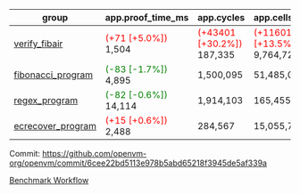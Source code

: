 | group | app.proof_time_ms | app.cycles | app.cells_used | leaf.proof_time_ms | leaf.cycles | leaf.cells_used |
| -- | -- | -- | -- | -- | -- | -- |
| [verify_fibair](https://github.com/openvm-org/openvm/blob/benchmark-results/benchmarks-pr/1350/verify_fibair-6cee22bd5113e978b5abd65218f3945de5af339a.md) |<span style='color: red'>(+71 [+5.0%])</span> 1,504 | <span style='color: red'>(+43401 [+30.2%])</span> 187,335 | <span style='color: red'>(+1160111 [+13.5%])</span> 9,764,724 |- | - | - |
| [fibonacci_program](https://github.com/openvm-org/openvm/blob/benchmark-results/benchmarks-pr/1350/fibonacci-6cee22bd5113e978b5abd65218f3945de5af339a.md) |<span style='color: green'>(-83 [-1.7%])</span> 4,895 |  1,500,095 |  51,485,080 |- | - | - |
| [regex_program](https://github.com/openvm-org/openvm/blob/benchmark-results/benchmarks-pr/1350/regex-6cee22bd5113e978b5abd65218f3945de5af339a.md) |<span style='color: green'>(-82 [-0.6%])</span> 14,114 |  1,914,103 |  165,455,373 |- | - | - |
| [ecrecover_program](https://github.com/openvm-org/openvm/blob/benchmark-results/benchmarks-pr/1350/ecrecover-6cee22bd5113e978b5abd65218f3945de5af339a.md) |<span style='color: red'>(+15 [+0.6%])</span> 2,488 |  284,567 |  15,055,723 |- | - | - |


Commit: https://github.com/openvm-org/openvm/commit/6cee22bd5113e978b5abd65218f3945de5af339a

[Benchmark Workflow](https://github.com/openvm-org/openvm/actions/runs/13222147616)
